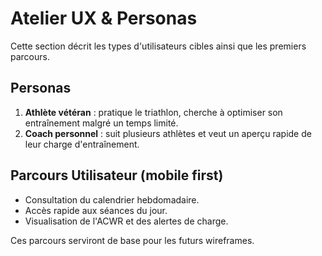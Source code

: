 # Atelier UX & Personas

Cette section décrit les types d'utilisateurs cibles ainsi que les premiers parcours.

## Personas

1. **Athlète vétéran** : pratique le triathlon, cherche à optimiser son entraînement malgré un temps limité.
2. **Coach personnel** : suit plusieurs athlètes et veut un aperçu rapide de leur charge d'entraînement.

## Parcours Utilisateur (mobile first)

- Consultation du calendrier hebdomadaire.
- Accès rapide aux séances du jour.
- Visualisation de l'ACWR et des alertes de charge.

Ces parcours serviront de base pour les futurs wireframes.

